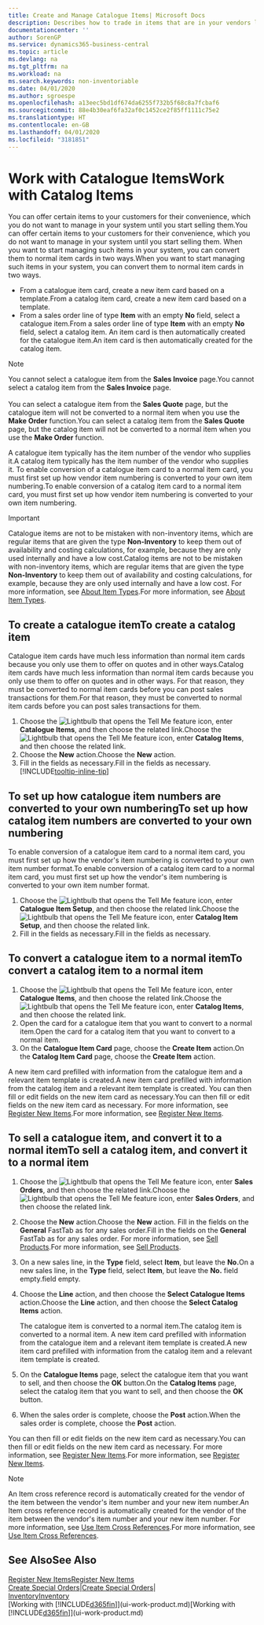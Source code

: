 ```yaml
---
title: Create and Manage Catalogue Items| Microsoft Docs
description: Describes how to trade in items that are in your vendors list of items but not in your own list of items.
documentationcenter: ''
author: SorenGP
ms.service: dynamics365-business-central
ms.topic: article
ms.devlang: na
ms.tgt_pltfrm: na
ms.workload: na
ms.search.keywords: non-inventoriable
ms.date: 04/01/2020
ms.author: sgroespe
ms.openlocfilehash: a13eec5bd1df674da6255f732b5f68c8a7fcbaf6
ms.sourcegitcommit: 88e4b30eaf6fa32af0c1452ce2f85ff1111c75e2
ms.translationtype: HT
ms.contentlocale: en-GB
ms.lasthandoff: 04/01/2020
ms.locfileid: "3181851"
---
```

# <a name="work-with-catalog-items"></a><span data-ttu-id="5b869-103">Work with Catalogue Items</span><span class="sxs-lookup"><span data-stu-id="5b869-103">Work with Catalog Items</span></span>
<span data-ttu-id="5b869-104">You can offer certain items to your customers for their convenience, which you do not want to manage in your system until you start selling them.</span><span class="sxs-lookup"><span data-stu-id="5b869-104">You can offer certain items to your customers for their convenience, which you do not want to manage in your system until you start selling them.</span></span> <span data-ttu-id="5b869-105">When you want to start managing such items in your system, you can convert them to normal item cards in two ways.</span><span class="sxs-lookup"><span data-stu-id="5b869-105">When you want to start managing such items in your system, you can convert them to normal item cards in two ways.</span></span>

* <span data-ttu-id="5b869-106">From a catalogue item card, create a new item card based on a template.</span><span class="sxs-lookup"><span data-stu-id="5b869-106">From a catalog item card, create a new item card based on a template.</span></span>
* <span data-ttu-id="5b869-107">From a sales order line of type **Item** with an empty **No** field, select a catalogue item.</span><span class="sxs-lookup"><span data-stu-id="5b869-107">From a sales order line of type **Item** with an empty **No** field, select a catalog item.</span></span> <span data-ttu-id="5b869-108">An item card is then automatically created for the catalogue item.</span><span class="sxs-lookup"><span data-stu-id="5b869-108">An item card is then automatically created for the catalog item.</span></span>

> [!NOTE]  
> <span data-ttu-id="5b869-109">You cannot select a catalogue item from the **Sales Invoice** page.</span><span class="sxs-lookup"><span data-stu-id="5b869-109">You cannot select a catalog item from the **Sales Invoice** page.</span></span><br /><br />
> <span data-ttu-id="5b869-110">You can select a catalogue item from the **Sales Quote** page, but the catalogue item will not be converted to a normal item when you use the **Make Order** function.</span><span class="sxs-lookup"><span data-stu-id="5b869-110">You can select a catalog item from the **Sales Quote** page, but the catalog item will not be converted to a normal item when you use the **Make Order** function.</span></span>

<span data-ttu-id="5b869-111">A catalogue item typically has the item number of the vendor who supplies it.</span><span class="sxs-lookup"><span data-stu-id="5b869-111">A catalog item typically has the item number of the vendor who supplies it.</span></span> <span data-ttu-id="5b869-112">To enable conversion of a catalogue item card to a normal item card, you must first set up how vendor item numbering is converted to your own item numbering.</span><span class="sxs-lookup"><span data-stu-id="5b869-112">To enable conversion of a catalog item card to a normal item card, you must first set up how vendor item numbering is converted to your own item numbering.</span></span>   

> [!Important]
> <span data-ttu-id="5b869-113">Catalogue items are not to be mistaken with non-inventory items, which are regular items that are given the type **Non-Inventory** to keep them out of availability and costing calculations, for example, because they are only used internally and have a low cost.</span><span class="sxs-lookup"><span data-stu-id="5b869-113">Catalog items are not to be mistaken with non-inventory items, which are regular items that are given the type **Non-Inventory** to keep them out of availability and costing calculations, for example, because they are only used internally and have a low cost.</span></span> <span data-ttu-id="5b869-114">For more information, see [About Item Types](inventory-about-item-types.md).</span><span class="sxs-lookup"><span data-stu-id="5b869-114">For more information, see [About Item Types](inventory-about-item-types.md).</span></span>

## <a name="to-create-a-catalog-item"></a><span data-ttu-id="5b869-115">To create a catalogue item</span><span class="sxs-lookup"><span data-stu-id="5b869-115">To create a catalog item</span></span>
<span data-ttu-id="5b869-116">Catalogue item cards have much less information than normal item cards because you only use them to offer on quotes and in other ways.</span><span class="sxs-lookup"><span data-stu-id="5b869-116">Catalog item cards have much less information than normal item cards because you only use them to offer on quotes and in other ways.</span></span> <span data-ttu-id="5b869-117">For that reason, they must be converted to normal item cards before you can post sales transactions for them.</span><span class="sxs-lookup"><span data-stu-id="5b869-117">For that reason, they must be converted to normal item cards before you can post sales transactions for them.</span></span>

1. <span data-ttu-id="5b869-118">Choose the ![Lightbulb that opens the Tell Me feature](media/ui-search/search_small.png "Tell me what you want to do") icon, enter **Catalogue Items**, and then choose the related link.</span><span class="sxs-lookup"><span data-stu-id="5b869-118">Choose the ![Lightbulb that opens the Tell Me feature](media/ui-search/search_small.png "Tell me what you want to do") icon, enter **Catalog Items**, and then choose the related link.</span></span>
2. <span data-ttu-id="5b869-119">Choose the **New** action.</span><span class="sxs-lookup"><span data-stu-id="5b869-119">Choose the **New** action.</span></span>
3. <span data-ttu-id="5b869-120">Fill in the fields as necessary.</span><span class="sxs-lookup"><span data-stu-id="5b869-120">Fill in the fields as necessary.</span></span> [!INCLUDE[tooltip-inline-tip](includes/tooltip-inline-tip_md.md)]

## <a name="to-set-up-how-catalog-item-numbers-are-converted-to-your-own-numbering"></a><span data-ttu-id="5b869-121">To set up how catalogue item numbers are converted to your own numbering</span><span class="sxs-lookup"><span data-stu-id="5b869-121">To set up how catalog item numbers are converted to your own numbering</span></span>
<span data-ttu-id="5b869-122">To enable conversion of a catalogue item card to a normal item card, you must first set up how the vendor's item numbering is converted to your own item number format.</span><span class="sxs-lookup"><span data-stu-id="5b869-122">To enable conversion of a catalog item card to a normal item card, you must first set up how the vendor's item numbering is converted to your own item number format.</span></span>

1. <span data-ttu-id="5b869-123">Choose the ![Lightbulb that opens the Tell Me feature](media/ui-search/search_small.png "Tell me what you want to do") icon, enter **Catalogue Item Setup**, and then choose the related link.</span><span class="sxs-lookup"><span data-stu-id="5b869-123">Choose the ![Lightbulb that opens the Tell Me feature](media/ui-search/search_small.png "Tell me what you want to do") icon, enter **Catalog Item Setup**, and then choose the related link.</span></span>
2. <span data-ttu-id="5b869-124">Fill in the fields as necessary.</span><span class="sxs-lookup"><span data-stu-id="5b869-124">Fill in the fields as necessary.</span></span>

## <a name="to-convert-a-catalog-item-to-a-normal-item"></a><span data-ttu-id="5b869-125">To convert a catalogue item to a normal item</span><span class="sxs-lookup"><span data-stu-id="5b869-125">To convert a catalog item to a normal item</span></span>
1. <span data-ttu-id="5b869-126">Choose the ![Lightbulb that opens the Tell Me feature](media/ui-search/search_small.png "Tell me what you want to do") icon, enter **Catalogue Items**, and then choose the related link.</span><span class="sxs-lookup"><span data-stu-id="5b869-126">Choose the ![Lightbulb that opens the Tell Me feature](media/ui-search/search_small.png "Tell me what you want to do") icon, enter **Catalog Items**, and then choose the related link.</span></span>
2. <span data-ttu-id="5b869-127">Open the card for a catalogue item that you want to convert to a normal item.</span><span class="sxs-lookup"><span data-stu-id="5b869-127">Open the card for a catalog item that you want to convert to a normal item.</span></span>
3. <span data-ttu-id="5b869-128">On the **Catalogue Item Card** page, choose the **Create Item** action.</span><span class="sxs-lookup"><span data-stu-id="5b869-128">On the **Catalog Item Card** page, choose the **Create Item** action.</span></span>

<span data-ttu-id="5b869-129">A new item card prefilled with information from the catalogue item and a relevant item template is created.</span><span class="sxs-lookup"><span data-stu-id="5b869-129">A new item card prefilled with information from the catalog item and a relevant item template is created.</span></span> <span data-ttu-id="5b869-130">You can then fill or edit fields on the new item card as necessary.</span><span class="sxs-lookup"><span data-stu-id="5b869-130">You can then fill or edit fields on the new item card as necessary.</span></span> <span data-ttu-id="5b869-131">For more information, see [Register New Items](inventory-how-register-new-items.md).</span><span class="sxs-lookup"><span data-stu-id="5b869-131">For more information, see [Register New Items](inventory-how-register-new-items.md).</span></span>

## <a name="to-sell-a-catalog-item-and-convert-it-to-a-normal-item"></a><span data-ttu-id="5b869-132">To sell a catalogue item, and convert it to a normal item</span><span class="sxs-lookup"><span data-stu-id="5b869-132">To sell a catalog item, and convert it to a normal item</span></span>
1. <span data-ttu-id="5b869-133">Choose the ![Lightbulb that opens the Tell Me feature](media/ui-search/search_small.png "Tell me what you want to do") icon, enter **Sales Orders**, and then choose the related link.</span><span class="sxs-lookup"><span data-stu-id="5b869-133">Choose the ![Lightbulb that opens the Tell Me feature](media/ui-search/search_small.png "Tell me what you want to do") icon, enter **Sales Orders**, and then choose the related link.</span></span>
2. <span data-ttu-id="5b869-134">Choose the **New** action.</span><span class="sxs-lookup"><span data-stu-id="5b869-134">Choose the **New** action.</span></span> <span data-ttu-id="5b869-135">Fill in the fields on the **General** FastTab as for any sales order.</span><span class="sxs-lookup"><span data-stu-id="5b869-135">Fill in the fields on the **General** FastTab as for any sales order.</span></span> <span data-ttu-id="5b869-136">For more information, see [Sell Products](sales-how-sell-products.md).</span><span class="sxs-lookup"><span data-stu-id="5b869-136">For more information, see [Sell Products](sales-how-sell-products.md).</span></span>
3. <span data-ttu-id="5b869-137">On a new sales line, in the **Type** field, select **Item**, but leave the **No.**</span><span class="sxs-lookup"><span data-stu-id="5b869-137">On a new sales line, in the **Type** field, select **Item**, but leave the **No.**</span></span> <span data-ttu-id="5b869-138">field empty.</span><span class="sxs-lookup"><span data-stu-id="5b869-138">field empty.</span></span>
4. <span data-ttu-id="5b869-139">Choose the **Line** action, and then choose the **Select Catalogue Items** action.</span><span class="sxs-lookup"><span data-stu-id="5b869-139">Choose the **Line** action, and then choose the **Select Catalog Items** action.</span></span>

    <span data-ttu-id="5b869-140">The catalogue item is converted to a normal item.</span><span class="sxs-lookup"><span data-stu-id="5b869-140">The catalog item is converted to a normal item.</span></span> <span data-ttu-id="5b869-141">A new item card prefilled with information from the catalogue item and a relevant item template is created.</span><span class="sxs-lookup"><span data-stu-id="5b869-141">A new item card prefilled with information from the catalog item and a relevant item template is created.</span></span>
5. <span data-ttu-id="5b869-142">On the **Catalogue Items** page, select the catalogue item that you want to sell, and then choose the **OK** button.</span><span class="sxs-lookup"><span data-stu-id="5b869-142">On the **Catalog Items** page, select the catalog item that you want to sell, and then choose the **OK** button.</span></span>
6. <span data-ttu-id="5b869-143">When the sales order is complete, choose the **Post** action.</span><span class="sxs-lookup"><span data-stu-id="5b869-143">When the sales order is complete, choose the **Post** action.</span></span>

<span data-ttu-id="5b869-144">You can then fill or edit fields on the new item card as necessary.</span><span class="sxs-lookup"><span data-stu-id="5b869-144">You can then fill or edit fields on the new item card as necessary.</span></span> <span data-ttu-id="5b869-145">For more information, see [Register New Items](inventory-how-register-new-items.md).</span><span class="sxs-lookup"><span data-stu-id="5b869-145">For more information, see [Register New Items](inventory-how-register-new-items.md).</span></span>

> [!NOTE]  
>   <span data-ttu-id="5b869-146">An Item cross reference record is automatically created for the vendor of the item between the vendor's item number and your new item number.</span><span class="sxs-lookup"><span data-stu-id="5b869-146">An Item cross reference record is automatically created for the vendor of the item between the vendor's item number and your new item number.</span></span> <span data-ttu-id="5b869-147">For more information, see [Use Item Cross References](inventory-how-use-item-cross-refs.md).</span><span class="sxs-lookup"><span data-stu-id="5b869-147">For more information, see [Use Item Cross References](inventory-how-use-item-cross-refs.md).</span></span>

## <a name="see-also"></a><span data-ttu-id="5b869-148">See Also</span><span class="sxs-lookup"><span data-stu-id="5b869-148">See Also</span></span>
[<span data-ttu-id="5b869-149">Register New Items</span><span class="sxs-lookup"><span data-stu-id="5b869-149">Register New Items</span></span>](inventory-how-register-new-items.md)  
<span data-ttu-id="5b869-150">[Create Special Orders](sales-how-to-create-special-orders.md)|</span><span class="sxs-lookup"><span data-stu-id="5b869-150">[Create Special Orders](sales-how-to-create-special-orders.md)|</span></span>  
[<span data-ttu-id="5b869-151">Inventory</span><span class="sxs-lookup"><span data-stu-id="5b869-151">Inventory</span></span>](inventory-manage-inventory.md)  
<span data-ttu-id="5b869-152">[Working with [!INCLUDE[d365fin](includes/d365fin_md.md)]](ui-work-product.md)</span><span class="sxs-lookup"><span data-stu-id="5b869-152">[Working with [!INCLUDE[d365fin](includes/d365fin_md.md)]](ui-work-product.md)</span></span>
